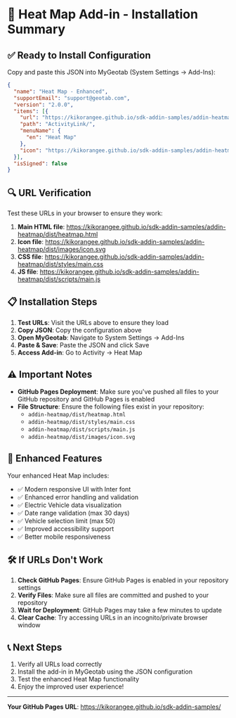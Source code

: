 # 🎯 Heat Map Add-in - Installation Summary

## ✅ **Ready to Install Configuration**

Copy and paste this JSON into MyGeotab (System Settings → Add-Ins):

```json
{
  "name": "Heat Map - Enhanced",
  "supportEmail": "support@geotab.com",
  "version": "2.0.0",
  "items": [{
    "url": "https://kikorangee.github.io/sdk-addin-samples/addin-heatmap/dist/heatmap.html",
    "path": "ActivityLink/",
    "menuName": {
      "en": "Heat Map"
    },
    "icon": "https://kikorangee.github.io/sdk-addin-samples/addin-heatmap/dist/images/icon.svg"
  }],
  "isSigned": false
}
```

## 🔍 **URL Verification**

Test these URLs in your browser to ensure they work:

1. **Main HTML file**: https://kikorangee.github.io/sdk-addin-samples/addin-heatmap/dist/heatmap.html
2. **Icon file**: https://kikorangee.github.io/sdk-addin-samples/addin-heatmap/dist/images/icon.svg
3. **CSS file**: https://kikorangee.github.io/sdk-addin-samples/addin-heatmap/dist/styles/main.css
4. **JS file**: https://kikorangee.github.io/sdk-addin-samples/addin-heatmap/dist/scripts/main.js

## 📋 **Installation Steps**

1. **Test URLs**: Visit the URLs above to ensure they load
2. **Copy JSON**: Copy the configuration above
3. **Open MyGeotab**: Navigate to System Settings → Add-Ins
4. **Paste & Save**: Paste the JSON and click Save
5. **Access Add-in**: Go to Activity → Heat Map

## ⚠️ **Important Notes**

- **GitHub Pages Deployment**: Make sure you've pushed all files to your GitHub repository and GitHub Pages is enabled
- **File Structure**: Ensure the following files exist in your repository:
  - `addin-heatmap/dist/heatmap.html`
  - `addin-heatmap/dist/styles/main.css`
  - `addin-heatmap/dist/scripts/main.js`
  - `addin-heatmap/dist/images/icon.svg`

## 🚀 **Enhanced Features**

Your enhanced Heat Map includes:
- ✅ Modern responsive UI with Inter font
- ✅ Enhanced error handling and validation
- ✅ Electric Vehicle data visualization
- ✅ Date range validation (max 30 days)
- ✅ Vehicle selection limit (max 50)
- ✅ Improved accessibility support
- ✅ Better mobile responsiveness

## 🛠️ **If URLs Don't Work**

1. **Check GitHub Pages**: Ensure GitHub Pages is enabled in your repository settings
2. **Verify Files**: Make sure all files are committed and pushed to your repository
3. **Wait for Deployment**: GitHub Pages may take a few minutes to update
4. **Clear Cache**: Try accessing URLs in an incognito/private browser window

## 📞 **Next Steps**

1. Verify all URLs load correctly
2. Install the add-in in MyGeotab using the JSON configuration
3. Test the enhanced Heat Map functionality
4. Enjoy the improved user experience!

---

**Your GitHub Pages URL**: https://kikorangee.github.io/sdk-addin-samples/
